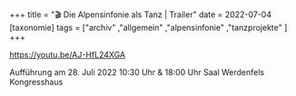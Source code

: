 +++
title = "🎬 Die Alpensinfonie als Tanz | Trailer"
date = 2022-07-04
[taxonomie]
tags = ["archiv" ,"allgemein" ,"alpensinfonie" ,"tanzprojekte" ]
+++

https://youtu.be/AJ-HfL24XGA

Aufführung am 28. Juli 2022 10:30 Uhr & 18:00 Uhr Saal Werdenfels Kongresshaus
